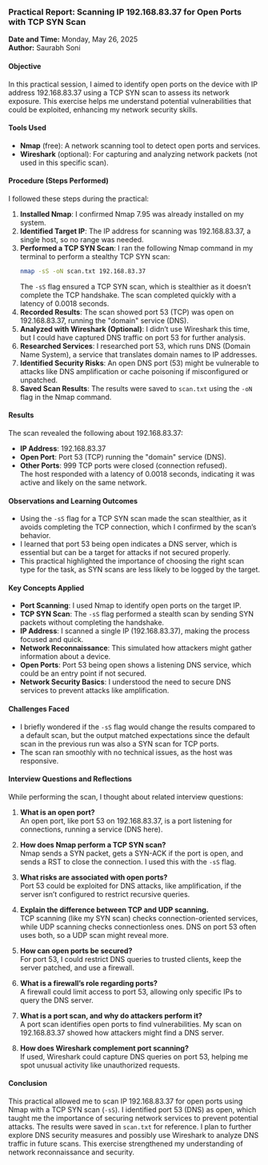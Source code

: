 ### Practical Report: Scanning IP 192.168.83.37 for Open Ports with TCP SYN Scan  
**Date and Time:** Monday, May 26, 2025  
**Author:** Saurabh Soni

#### Objective  
In this practical session, I aimed to identify open ports on the device with IP address 192.168.83.37 using a TCP SYN scan to assess its network exposure. This exercise helps me understand potential vulnerabilities that could be exploited, enhancing my network security skills.

#### Tools Used  
- **Nmap** (free): A network scanning tool to detect open ports and services.  
- **Wireshark** (optional): For capturing and analyzing network packets (not used in this specific scan).  

#### Procedure (Steps Performed)  
I followed these steps during the practical:  
1. **Installed Nmap**: I confirmed Nmap 7.95 was already installed on my system.  
2. **Identified Target IP**: The IP address for scanning was 192.168.83.37, a single host, so no range was needed.  
3. **Performed a TCP SYN Scan**: I ran the following Nmap command in my terminal to perform a stealthy TCP SYN scan:  
   ```bash  
   nmap -sS -oN scan.txt 192.168.83.37  
   ```  
   The `-sS` flag ensured a TCP SYN scan, which is stealthier as it doesn’t complete the TCP handshake. The scan completed quickly with a latency of 0.0018 seconds.  
4. **Recorded Results**: The scan showed port 53 (TCP) was open on 192.168.83.37, running the "domain" service (DNS).  
5. **Analyzed with Wireshark (Optional)**: I didn’t use Wireshark this time, but I could have captured DNS traffic on port 53 for further analysis.  
6. **Researched Services**: I researched port 53, which runs DNS (Domain Name System), a service that translates domain names to IP addresses.  
7. **Identified Security Risks**: An open DNS port (53) might be vulnerable to attacks like DNS amplification or cache poisoning if misconfigured or unpatched.  
8. **Saved Scan Results**: The results were saved to `scan.txt` using the `-oN` flag in the Nmap command.  

#### Results  
The scan revealed the following about 192.168.83.37:  
- **IP Address**: 192.168.83.37  
- **Open Port**: Port 53 (TCP) running the "domain" service (DNS).  
- **Other Ports**: 999 TCP ports were closed (connection refused).  
The host responded with a latency of 0.0018 seconds, indicating it was active and likely on the same network.  

#### Observations and Learning Outcomes  
- Using the `-sS` flag for a TCP SYN scan made the scan stealthier, as it avoids completing the TCP connection, which I confirmed by the scan’s behavior.  
- I learned that port 53 being open indicates a DNS server, which is essential but can be a target for attacks if not secured properly.  
- This practical highlighted the importance of choosing the right scan type for the task, as SYN scans are less likely to be logged by the target.  

#### Key Concepts Applied  
- **Port Scanning**: I used Nmap to identify open ports on the target IP.  
- **TCP SYN Scan**: The `-sS` flag performed a stealth scan by sending SYN packets without completing the handshake.  
- **IP Address**: I scanned a single IP (192.168.83.37), making the process focused and quick.  
- **Network Reconnaissance**: This simulated how attackers might gather information about a device.  
- **Open Ports**: Port 53 being open shows a listening DNS service, which could be an entry point if not secured.  
- **Network Security Basics**: I understood the need to secure DNS services to prevent attacks like amplification.  

#### Challenges Faced  
- I briefly wondered if the `-sS` flag would change the results compared to a default scan, but the output matched expectations since the default scan in the previous run was also a SYN scan for TCP ports.  
- The scan ran smoothly with no technical issues, as the host was responsive.  

#### Interview Questions and Reflections  
While performing the scan, I thought about related interview questions:  
1. **What is an open port?**  
   An open port, like port 53 on 192.168.83.37, is a port listening for connections, running a service (DNS here).
   
2. **How does Nmap perform a TCP SYN scan?**  
   Nmap sends a SYN packet, gets a SYN-ACK if the port is open, and sends a RST to close the connection. I used this with the `-sS` flag.
   
3. **What risks are associated with open ports?**  
   Port 53 could be exploited for DNS attacks, like amplification, if the server isn’t configured to restrict recursive queries.
   
4. **Explain the difference between TCP and UDP scanning.**  
   TCP scanning (like my SYN scan) checks connection-oriented services, while UDP scanning checks connectionless ones. DNS on port 53 often uses both, so a UDP scan might reveal more.
   
5. **How can open ports be secured?**  
   For port 53, I could restrict DNS queries to trusted clients, keep the server patched, and use a firewall.
   
6. **What is a firewall’s role regarding ports?**  
   A firewall could limit access to port 53, allowing only specific IPs to query the DNS server.
   
7. **What is a port scan, and why do attackers perform it?**  
   A port scan identifies open ports to find vulnerabilities. My scan on 192.168.83.37 showed how attackers might find a DNS server.
   
8. **How does Wireshark complement port scanning?**  
   If used, Wireshark could capture DNS queries on port 53, helping me spot unusual activity like unauthorized requests.  

#### Conclusion  
This practical allowed me to scan IP 192.168.83.37 for open ports using Nmap with a TCP SYN scan (`-sS`). I identified port 53 (DNS) as open, which taught me the importance of securing network services to prevent potential attacks. The results were saved in `scan.txt` for reference. I plan to further explore DNS security measures and possibly use Wireshark to analyze DNS traffic in future scans. This exercise strengthened my understanding of network reconnaissance and security.  


